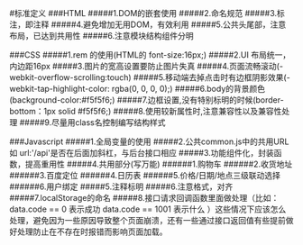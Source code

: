 #标准定义
###HTML
#####1.DOM的嵌套使用
#####2.命名规范
#####3.标注，即注释
#####4.避免增加无用DOM，有效利用
#####5.公共头尾部，注意布局，已达到共用性
#####6.注意模块结构组件分明



###CSS
#####1.rem 的使用(HTML的 font-size:16px;)
#####2.UI 布局统一，内边距16px
#####3.图片的宽高设置要防止图片失真
#####4.页面流畅滚动(-webkit-overflow-scrolling:touch)
#####5.移动端去掉点击时有边框阴影效果(-webkit-tap-highlight-color: rgba(0, 0, 0, 0);)
#####6.body的背景颜色(background-color:#f5f5f6;)
#####7.边框设置,没有特别标明的时候(border-bottom：1px solid #f5f5f6;)
#####8.使用较新属性时,注意兼容性以及兼容性处理
#####9.尽量用class名控制编写结构样式



###Javascript
#####1.全局变量的使用
#####2.公共common.js中的共用URL如 url:'/api'是否在后面加斜杠，与后台接口相应
#####3.功能组件化，封装函数，提高重用性
#####4.共用部分(写万能)
######1.购物车
######2.收货地址
######3.百度定位
######4.日历表
######5.价格/日期/地点三级联动选择
######6.用户绑定
#####5.注释标明
#####6.注意格式，对齐
#####7.localStorage的命名
#####8.接口请求回调函数里面做处理（比如：data.code == 0 表示成功  data.code == 1001 表示什么 ）这些情况下应该怎么处理，避免因为一些原因导致整个页面崩溃，还有一些通过接口返回值有些提前做好处理防止在不存在时报错而影响页面加载。



